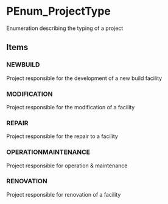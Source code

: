 # PEnum_ProjectType

Enumeration describing the typing of a project

## Items

### NEWBUILD
Project responsible for the development of a new build facility

### MODIFICATION
Project responsible for the modification of a facility

### REPAIR
Project responsible for the repair to a facility

### OPERATIONMAINTENANCE
Project responsible for operation & maintenance

### RENOVATION
Project responsible for renovation of a facility

